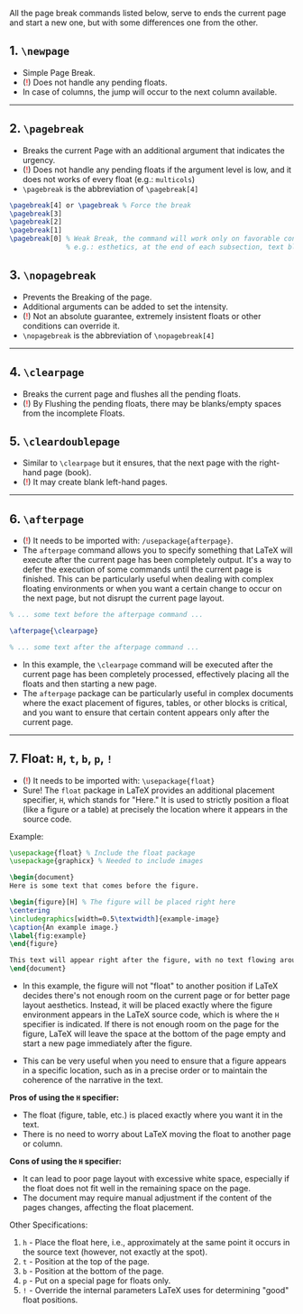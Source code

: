 All the page break commands listed below, serve to ends the current page and start a new one, but with some differences one from the other.

## 1. `\newpage`
- Simple Page Break.
- (<span style="color:red">!</span>) Does not handle any pending floats.
- In case of columns, the jump will occur to the next column available.

---
## 2. `\pagebreak`
- Breaks the current Page with an additional argument that indicates the urgency.
- (<span style="color:red">!</span>) Does not handle any pending floats if the argument level is low, and it does not works of every float (e.g.: `multicols`)
- `\pagebreak` is the abbreviation of `\pagebreak[4]`

```latex
\pagebreak[4] or \pagebreak % Force the break
\pagebreak[3]
\pagebreak[2]
\pagebreak[1]
\pagebreak[0] % Weak Break, the command will work only on favorable conditions
			  % e.g.: esthetics, at the end of each subsection, text block
```

## 3. `\nopagebreak`
- Prevents the Breaking of the page.
- Additional arguments can be added to set the intensity.
- (<span style="color:red">!</span>) Not an absolute guarantee, extremely insistent floats or other conditions can override it.
- `\nopagebreak` is the abbreviation of `\nopagebreak[4]`

---
## 4. `\clearpage`
- Breaks the current page and flushes all the pending floats.
- (<span style="color:red">!</span>) By Flushing the pending floats, there may be blanks/empty spaces from the incomplete Floats.

## 5. `\cleardoublepage`
- Similar to `\clearpage` but it ensures, that the next page with the right-hand page (book).
- (<span style="color:red">!</span>) It may create blank left-hand pages.

---
## 6. `\afterpage`
- (<span style="color:red">!</span>) It needs to be imported  with: `/usepackage{afterpage}`.
- The `afterpage` command allows you to specify something that LaTeX will execute after the current page has been completely output. It's a way to defer the execution of some commands until the current page is finished. This can be particularly useful when dealing with complex floating environments or when you want a certain change to occur on the next page, but not disrupt the current page layout.

```latex
% ... some text before the afterpage command ...

\afterpage{\clearpage}

% ... some text after the afterpage command ...
```

- In this example, the `\clearpage` command will be executed after the current page has been completely processed, effectively placing all the floats and then starting a new page.
- The `afterpage` package can be particularly useful in complex documents where the exact placement of figures, tables, or other blocks is critical, and you want to ensure that certain content appears only after the current page.

---
## 7. Float: `H`, `t`, `b`, `p`, `!`
- (<span style="color:red">!</span>) It needs to be imported with: `\usepackage{float}`
- Sure! The `float` package in LaTeX provides an additional placement specifier, `H`, which stands for "Here." It is used to strictly position a float (like a figure or a table) at precisely the location where it appears in the source code.

Example: 
```latex
\usepackage{float} % Include the float package
\usepackage{graphicx} % Needed to include images

\begin{document}
Here is some text that comes before the figure.

\begin{figure}[H] % The figure will be placed right here
\centering
\includegraphics[width=0.5\textwidth]{example-image}
\caption{An example image.}
\label{fig:example}
\end{figure}

This text will appear right after the figure, with no text flowing around the figure.
\end{document}
```

- In this example, the figure will not "float" to another position if LaTeX decides there's not enough room on the current page or for better page layout aesthetics. Instead, it will be placed exactly where the figure environment appears in the LaTeX source code, which is where the `H` specifier is indicated. If there is not enough room on the page for the figure, LaTeX will leave the space at the bottom of the page empty and start a new page immediately after the figure.

- This can be very useful when you need to ensure that a figure appears in a specific location, such as in a precise order or to maintain the coherence of the narrative in the text.

**Pros of using the `H` specifier:**
- The float (figure, table, etc.) is placed exactly where you want it in the text.
- There is no need to worry about LaTeX moving the float to another page or column.

**Cons of using the `H` specifier:**
- It can lead to poor page layout with excessive white space, especially if the float does not fit well in the remaining space on the page.
- The document may require manual adjustment if the content of the pages changes, affecting the float placement.

Other Specifications:
1. `h` - Place the float here, i.e., approximately at the same point it occurs in the source text (however, not exactly at the spot).
2. `t` - Position at the top of the page.
3. `b` - Position at the bottom of the page.
4. `p` - Put on a special page for floats only.
5. `!` - Override the internal parameters LaTeX uses for determining "good" float positions.
